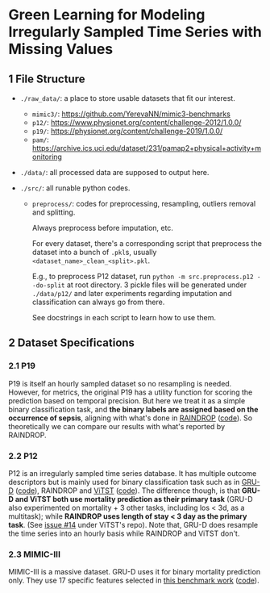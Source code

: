 # Green Learning for Modeling Irregularly Sampled Time Series with Missing Values

## 1 File Structure

- `./raw_data/`: a place to store usable datasets that fit our interest.
  
  - `mimic3/`: https://github.com/YerevaNN/mimic3-benchmarks
  - `p12/`: https://www.physionet.org/content/challenge-2012/1.0.0/
  - `p19/`: https://physionet.org/content/challenge-2019/1.0.0/
  - `pam/`: https://archive.ics.uci.edu/dataset/231/pamap2+physical+activity+monitoring
  
- `./data/`: all processed data are supposed to output here.

- `./src/`: all runable python codes.

  - `preprocess/`: codes for preprocessing, resampling, outliers removal and splitting.

    Always preprocess before imputation, etc.
    
    For every dataset, there's a corresponding script that preprocess the dataset into a bunch of `.pkl`s, usually `<dataset_name>_clean_<split>.pkl`.
    
    E.g., to preprocess P12 dataset, run `python -m src.preprocess.p12 --do-split` at root directory. 3 pickle files will be generated under `./data/p12/` and later experiments regarding imputation and classification can always go from there.
    
    See docstrings in each script to learn how to use them.

## 2 Dataset Specifications

### 2.1 P19

P19 is itself an hourly sampled dataset so no resampling is needed. However, for metrics, the original P19 has a utility function for scoring the prediction based on temporal precision. But here we treat it as a simple binary classification task, and **the binary labels are assigned based on the occurrence of sepsis**, aligning with what's done in [RAINDROP](https://arxiv.org/abs/2110.05357) ([code](https://github.com/mims-harvard/Raindrop)). So theoretically we can compare our results with what's reported by RAINDROP.

### 2.2 P12

P12 is an irregularly sampled time series database. It has multiple outcome descriptors but is mainly used for binary classification task such as in [GRU-D](https://arxiv.org/abs/1606.01865) ([code](https://github.com/PeterChe1990/GRU-D)), RAINDROP and [ViTST](https://arxiv.org/abs/2303.12799) ([code](https://github.com/Leezekun/ViTST)). The difference though, is that **GRU-D and ViTST both use mortality prediction as their primary task** (GRU-D also experimented on mortality + 3 other tasks, including los < 3d, as a multitask); while **RAINDROP uses length of stay < 3 day as the primary task**. (See [issue #14](https://github.com/Leezekun/ViTST/issues/14) under ViTST's repo). Note that, GRU-D does resample the time series into an hourly basis while RAINDROP and ViTST don't.

### 2.3 MIMIC-III

MIMIC-III is a massive dataset. GRU-D uses it for binary mortality prediction only. They use 17 specific features selected in [this benchmark work](https://www.sciencedirect.com/science/article/pii/S1532046418300716) ([code](https://github.com/USC-Melady/Benchmarking_DL_MIMICIII/tree/dep_notebooks)).

